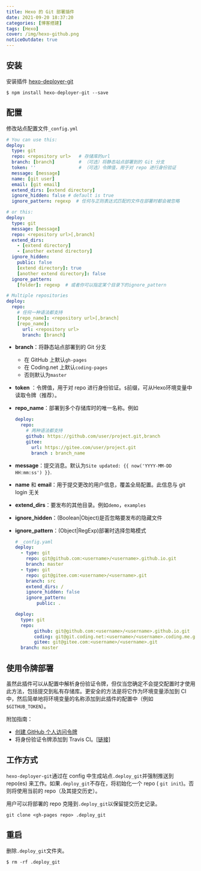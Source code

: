 ```yaml
---
title: Hexo 的 Git 部署插件
date: 2021-09-20 18:37:20
categories: [博客搭建]
tags: [Hexo]
cover: /img/hexo-github.png
noticeOutdate: true
---
```



<!-- more -->

## 安装

安装插件 [hexo-deployer-git](https://github.com/hexojs/hexo-deployer-git)

```shell
$ npm install hexo-deployer-git --save
```

## 配置

修改站点配置文件`_config.yml`

```yaml
# You can use this:
deploy:
  type: git
  repo: <repository url>   # 存储库的url
  branch: [branch]         # （可选）将静态站点部署到的 Git 分支
  token: ''                # （可选）令牌值，用于对 repo 进行身份验证
  message: [message]
  name: [git user]
  email: [git email]
  extend_dirs: [extend directory]
  ignore_hidden: false # default is true
  ignore_pattern: regexp  # 任何与正则表达式匹配的文件在部署时都会被忽略

# or this:
deploy:
  type: git
  message: [message]
  repo: <repository url>[,branch]
  extend_dirs:
    - [extend directory]
    - [another extend directory]
  ignore_hidden:
    public: false
    [extend directory]: true
    [another extend directory]: false
  ignore_pattern:
    [folder]: regexp  # 或者你可以指定某个目录下的ignore_pattern

# Multiple repositories
deploy:
  repo:
    # 任何一种语法都支持
    [repo_name]: <repository url>[,branch]
    [repo_name]:
      url: <repository url>
      branch: [branch]
```

- **branch**：将静态站点部署到的 Git 分支
  
  - 在 GitHub 上默认`gh-pages`
  - 在 Coding.net 上默认`coding-pages`
  - 否则默认为`master`
  
- **token** ：令牌值，用于对 repo 进行身份验证。`$`前缀，可从Hexo环境变量中读取令牌（推荐）。

- **repo_name**：部署到多个存储库时的唯一名称。例如

  ```yaml
  deploy:
    repo:
      # 两种语法都支持
      github: https://github.com/user/project.git,branch 
      gitee:
        url: https://gitee.com/user/project.git 
        branch : branch_name
  ```
  
- **message**：提交消息。默认为`Site updated: {{ now('YYYY-MM-DD HH:mm:ss') }}`.

- **name** 和 **email**：用于提交更改的用户信息，覆盖全局配置。此信息与 git login 无关

- **extend_dirs**：要发布的其他目录。例如`demo`，`examples`

- **ignore_hidden**：(Boolean|Object)是否忽略要发布的隐藏文件

- **ignore_pattern**：(Object|RegExp)部署时选择忽略模式

  ```yaml
  # _config.yaml
  deploy:
    - type: git
      repo: git@github.com:<username>/<username>.github.io.git
      branch: master
    - type: git
      repo: git@gitee.com:<username>/<username>.git
      branch: src
      extend_dirs: /
      ignore_hidden: false
      ignore_pattern:
          public: .
  ```
  ```yaml
  deploy:
    type: git
    repo: 
         github: git@github.com:<username>/<username>.github.io.git
         coding: git@git.coding.net:<username>/<username>.coding.me.git
         gitee: git@gitee.com:<username>/<username>.git
    branch: master
  ```

## 使用令牌部署

虽然此插件可以从配置中解析身份验证令牌，但仅当您确定不会提交配置时才使用此方法，包括提交到私有存储库。更安全的方法是将它作为环境变量添加到 CI 中，然后简单地将环境变量的名称添加到此插件的配置中（例如`$GITHUB_TOKEN`）。

附加指南：

- [创建 GitHub 个人访问令牌](https://docs.github.com/cn/github/authenticating-to-github/keeping-your-account-and-data-secure/creating-a-personal-access-token)
- 将身份验证令牌添加到 Travis CI。[[链接\]](https://easyhexo.com/1-Hexo-install-and-config/1-5-continuous-integration.html#%E4%BB%80%E4%B9%88%E6%98%AF%E6%8C%81%E7%BB%AD%E9%9B%86%E6%88%90)

## 工作方式

`hexo-deployer-git`通过在 config 中生成站点`.deploy_git`并强制推送到 repo(es) 来工作。如果`.deploy_git`不存在，将初始化一个 repo ( `git init`)。否则将使用当前的 repo（及其提交历史）。

用户可以将部署的 repo 克隆到`.deploy_git`以保留提交历史记录。

```shell
git clone <gh-pages repo> .deploy_git
```

## 重启

删除`.deploy_git`文件夹。

```shell
$ rm -rf .deploy_git
```
